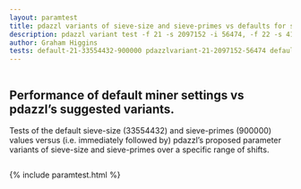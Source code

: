 ```yaml
---
layout: paramtest
title: pdazzl variants of sieve-size and sieve-primes vs defaults for shifts 21, 22, 23, 24, 26 and 27
description: pdazzl variant test -f 21 -s 2097152 -i 56474, -f 22 -s 4194304 -i 106974, -f 23 -s 8388608 -i 203094, -f 24 -s 16777216 -i 386702, -f 26 -s 67108864 -i 1410973, -f 27 -s 134217728 -i 2703387
author: Graham Higgins
tests: default-21-33554432-900000 pdazzlvariant-21-2097152-56474 default-22-33554432-900000 pdazzlvariant-22-4194304-106974 default-23-33554432-900000 pdazzlvariant-23-8388608-203094 default-24-33554432-900000 pdazzlvariant-24-6777216-386702 default-26-33554432-900000 pdazzlvariant-26-67108864-1410973 default-27-33554432-900000 pdazzlvariant-27-134217728-2703387 
---
```


<div class="ui vertical segment">
  <div class="ui centered page grid">
    <div class="row">
      <div class="column">
        <h2 class="ui teal header">Performance of default miner settings vs pdazzl’s suggested variants.</h2>
        <p>Tests of the default sieve-size (33554432) and sieve-primes (900000) values versus (i.e. immediately followed by) pdazzl’s proposed parameter variants of sieve-size and sieve-primes over a specific range of shifts.</p>
      </div>
    </div> <!-- /row -->
  </div>
</div>


{% include paramtest.html %}

